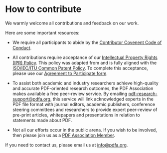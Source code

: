 # How to contribute

We warmly welcome all contributions and feedback on our work.

Here are some important resources:

* We require all participants to abide by the [Contributor Covenent Code of Conduct](https://github.com/pdf-association/.github/blob/main/CODE_OF_CONDUCT.md).

* All contributions require acceptance of our [Intellectual Property Rights (IPR) Policy](https://www.pdfa.org/intellectual-property-rights-ipr-policy/). This policy was adapted from and is fully aligned with the [ISO/IEC/ITU Common Patent Policy](https://www.iso.org/iso-standards-and-patents.html). To complete this acceptance, please use our [Agreement to Participate form](https://forms.gle/2yJcsRofmiSQixEh9).

* To assist both academic and industry researchers achieve high-quality and accurate PDF-oriented research outcomes, the PDF Association makes available a  free peer-review service. By emailing [pdf-research-support@pdfa.org](mailto:pdf-research-support@pdfa.org), this service will link acknowledged experts in the PDF file format with journal editors, academic publishers, conference steering committees and researchers to provide expert peer-review of pre-print articles, whitepapers and presentations in relation to statements made about PDF.

* Not all our efforts occur in the public arena. If you wish to be involved, then please join us as a [PDF Association Member](https://www.pdfa.org/become-a-member/).


If you need to contact us, please email us at [info@pdfa.org](mailto:info@pdfa.org).

